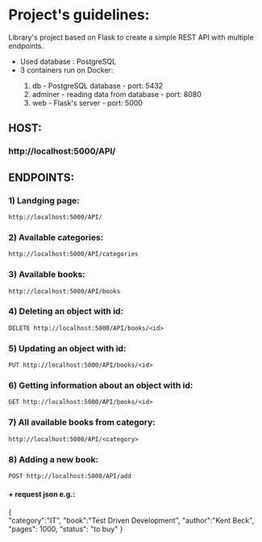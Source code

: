 # Project's guidelines:
Library's project based on Flask to create a simple REST API with multiple endpoints.

<ul>
<li>Used database : PostgreSQL</li>

<li>3 containers run on Docker:</li> 
<ol>
<li>db - PostgreSQL database - port: 5432</li>
<li>adminer - reading data from database - port: 8080</li>
<li>web - Flask's server - port: 5000 </li>
</ol>
</ul>

## HOST:

### http://localhost:5000/API/

## ENDPOINTS:

### 1) Landging page:
    http://localhost:5000/API/

### 2) Available categories:
    http://localhost:5000/API/categories

### 3) Available books:
    http://localhost:5000/API/books

### 4) Deleting an object with id:
    DELETE http://localhost:5000/API/books/<id>
    
### 5) Updating an object with id:
    PUT http://localhost:5000/API/books/<id>

### 6) Getting information about an object with id:
    GET http://localhost:5000/API/books/<id>

### 7) All available books from category:
    http://localhost:5000/API/<category>

### 8) Adding a new book:
    POST http://localhost:5000/API/add  

#### + request json e.g.:
{   
    "category":"IT",
    "book":"Test Driven Development",
    "author":"Kent Beck",
    "pages": 1000,
    "status": "to buy"
}